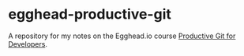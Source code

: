 # egghead-productive-git

A repository for my notes on the Egghead.io course [Productive Git for Developers](https://egghead.io/courses/productive-git-for-developers).
